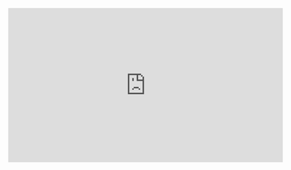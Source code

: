 <iframe width="560" height="315" src="https://youtu.be/uXMHI8z0WVc?si=FDUC58Ua7TFNn0uo" frameborder="0" allow="accelerometer; autoplay; encrypted-media; gyroscope; picture-in-picture" allowfullscreen></iframe>


